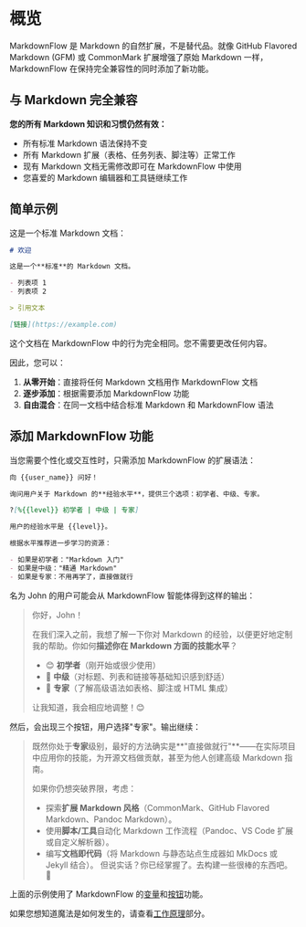# 概览

MarkdownFlow 是 Markdown 的自然扩展，不是替代品。就像 GitHub Flavored Markdown (GFM) 或 CommonMark 扩展增强了原始 Markdown 一样，MarkdownFlow 在保持完全兼容性的同时添加了新功能。

## 与 Markdown 完全兼容

**您的所有 Markdown 知识和习惯仍然有效：**

- 所有标准 Markdown 语法保持不变
- 所有 Markdown 扩展（表格、任务列表、脚注等）正常工作
- 现有 Markdown 文档无需修改即可在 MarkdownFlow 中使用
- 您喜爱的 Markdown 编辑器和工具链继续工作

## 简单示例

这是一个标准 Markdown 文档：

```markdown
# 欢迎

这是一个**标准**的 Markdown 文档。

- 列表项 1
- 列表项 2

> 引用文本

[链接](https://example.com)
```

这个文档在 MarkdownFlow 中的行为完全相同。您不需要更改任何内容。

因此，您可以：

1. **从零开始**：直接将任何 Markdown 文档用作 MarkdownFlow 文档
2. **逐步添加**：根据需要添加 MarkdownFlow 功能
3. **自由混合**：在同一文档中结合标准 Markdown 和 MarkdownFlow 语法

## 添加 MarkdownFlow 功能

当您需要个性化或交互性时，只需添加 MarkdownFlow 的扩展语法：

```markdown
向 {{user_name}} 问好！

询问用户关于 Markdown 的**经验水平**，提供三个选项：初学者、中级、专家。

?[%{{level}} 初学者 | 中级 | 专家]

用户的经验水平是 {{level}}。

根据水平推荐进一步学习的资源：

- 如果是初学者："Markdown 入门"
- 如果是中级："精通 Markdown"
- 如果是专家：不用再学了，直接做就行
```

名为 John 的用户可能会从 MarkdownFlow 智能体得到这样的输出：

> 你好，John！
>
> 在我们深入之前，我想了解一下你对 Markdown 的经验，以便更好地定制我的帮助。你如何**描述你在 Markdown 方面的技能水平**？
>
> - 😊 **初学者**（刚开始或很少使用）
> - 🚀 **中级**（对标题、列表和链接等基础知识感到舒适）
> - 🧙 **专家**（了解高级语法如表格、脚注或 HTML 集成）
>
> 让我知道，我会相应地调整！😊

然后，会出现三个按钮，用户选择"专家"。输出继续：

> 既然你处于**专家**级别，最好的方法确实是**"直接做就行"**——在实际项目中应用你的技能，为开源文档做贡献，甚至为他人创建高级 Markdown 指南。
>
> 如果你仍想突破界限，考虑：
>
> - 探索**扩展 Markdown 风格**（CommonMark、GitHub Flavored Markdown、Pandoc Markdown）。
> - 使用**脚本/工具**自动化 Markdown 工作流程（Pandoc、VS Code 扩展或自定义解析器）。
> - 编写**文档即代码**（将 Markdown 与静态站点生成器如 MkDocs 或 Jekyll 结合）。
>   但说实话？你已经掌握了。去构建一些很棒的东西吧。🚀

上面的示例使用了 MarkdownFlow 的[变量](variables.md)和[按钮](button-input.md)功能。

如果您想知道魔法是如何发生的，请查看[工作原理](how-it-works.md)部分。
